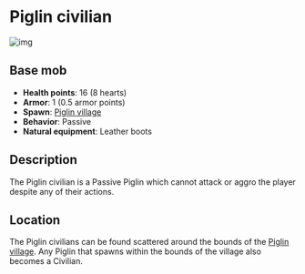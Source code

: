# Piglin civilian

![img](https://static.miraheze.org/stardustlabswiki/8/87/Piglin\_civilian.png)

## Base mob

* **Health points**: 16 (8 hearts)
* **Armor**: 1 (0.5 armor points)
* **Spawn**: [Piglin village](../nether-structures/piglinvillage.md)
* **Behavior**: Passive
* **Natural equipment**: Leather boots

## Description

The Piglin civilian is a Passive Piglin which cannot attack or aggro the player despite any of their actions.

## Location

The Piglin civilians can be found scattered around the bounds of the [Piglin village](../nether-structures/piglinvillage.md). Any Piglin that spawns within the bounds of the village also becomes a Civilian.
